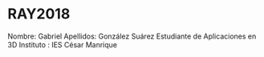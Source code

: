 # RAY2018
 Nombre: Gabriel
 Apellidos: González Suárez
 Estudiante de Aplicaciones en 3D
 Instituto : IES César Manrique
